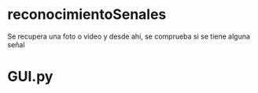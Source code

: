 # reconocimientoSenales

Se recupera una foto o video y desde ahí, se comprueba si se tiene alguna señal

# GUI.py

